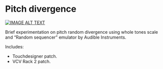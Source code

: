 # Pitch divergence

[![IMAGE ALT TEXT](http://img.youtube.com/vi/PhQHorG13lU/0.jpg)](https://youtu.be/PhQHorG13lU "Watch video")


Brief experimentation on pitch random divergence using whole tones scale and “Random sequencer” emulator by Audible Instruments.

Includes: 
- Touchdesigner patch.
- VCV Rack 2 patch. 

